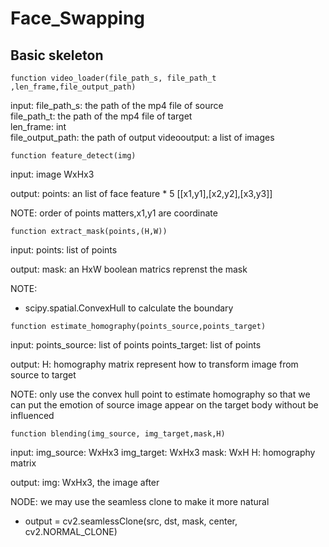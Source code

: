 # Face_Swapping

## Basic skeleton
```
function video_loader(file_path_s, file_path_t ,len_frame,file_output_path)
```
input: 
	file_path_s: the path of the mp4 file of source  
	file_path_t: the path of the mp4 file of target  
	len_frame: int  
	file_output_path: the path of output videooutput: a list of images  

```
function feature_detect(img)
```
input: 
	image WxHx3 
	
output: 
	points: an list of face feature * 5 [[x1,y1],[x2,y2],[x3,y3]] 
	
NOTE: order of points matters,x1,y1 are coordinate

```
function extract_mask(points,(H,W))
```
input: 
	points: list of points
	
output: 
	mask: an HxW boolean matrics reprenst the mask
	
NOTE:  
* scipy.spatial.ConvexHull to calculate the boundary

```
function estimate_homography(points_source,points_target)
```
input: 
	points_source: list of points
	points_target: list of points

output: 
	H: homography matrix represent how to transform image from source to target

NOTE: only use the convex hull point to estimate homography so that we can put the emotion of source image appear on the target body without be influenced

```
function blending(img_source, img_target,mask,H)
```
input:
	img_source: WxHx3 
	img_target: WxHx3 
	mask: WxH
	H: homography matrix

output:
	img: WxHx3, the image after

NODE: we may use the seamless clone to make it more natural

* output = cv2.seamlessClone(src, dst, mask, center, cv2.NORMAL_CLONE) 

